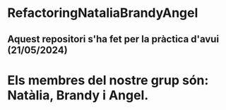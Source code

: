 # RefactoringNataliaBrandyAngel

## Aquest repositori s'ha fet per la pràctica d'avui (21/05/2024)

# Els membres del nostre grup són: Natàlia, Brandy i Angel.
